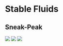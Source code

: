 # Stable Fluids

## Sneak-Peak

<img src="https://github.com/nithinp7/StableFluids/blob/main/Screenshots/CheckerBoardSlow.gif" w=900px>
<img src="https://github.com/nithinp7/StableFluids/blob/main/Screenshots/CheckerBoard.gif" w=900px>
<img src="https://github.com/nithinp7/StableFluids/blob/main/Screenshots/VelocityFieldMag.gif" w=900px>
